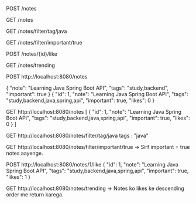 POST /notes

GET /notes

GET /notes/filter/tag/java

GET /notes/filter/important/true

POST /notes/{id}/like

GET /notes/trending

POST http://localhost:8080/notes

{
"note": "Learning Java Spring Boot API",
"tags": "study,backend",
"important": true
}
{
"id": 1,
"note": "Learning Java Spring Boot API",
"tags": "study,backend,java,spring,api",
"important": true,
"likes": 0
}


GET http://localhost:8080/notes
[
{
"id": 1,
"note": "Learning Java Spring Boot API",
"tags": "study,backend,java,spring,api",
"important": true,
"likes": 0
}
]

GET http://localhost:8080/notes/filter/tag/java
tags : "java"

GET http://localhost:8080/notes/filter/important/true
→ Sirf important = true notes aayenge.

POST http://localhost:8080/notes/1/like
{
"id": 1,
"note": "Learning Java Spring Boot API",
"tags": "study,backend,java,spring,api",
"important": true,
"likes": 1
}

GET http://localhost:8080/notes/trending
→ Notes ko likes ke descending order me return karega.